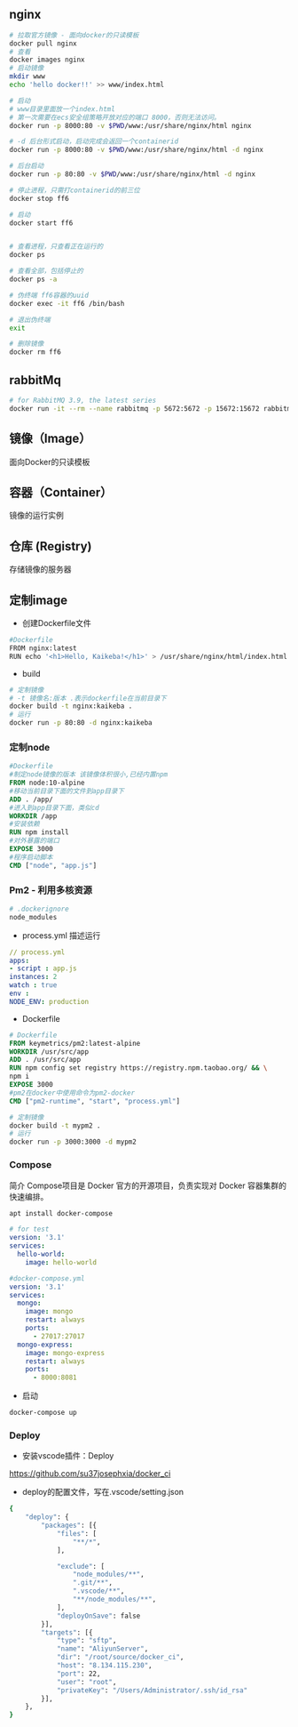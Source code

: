 ## nginx

```bash
# 拉取官方镜像 - 面向docker的只读模板
docker pull nginx
# 查看
docker images nginx
# 启动镜像
mkdir www
echo 'hello docker!!' >> www/index.html

# 启动
# www目录里面放一个index.html
# 第一次需要在ecs安全组策略开放对应的端口 8000，否则无法访问。
docker run -p 8000:80 -v $PWD/www:/usr/share/nginx/html nginx

# -d 后台形式启动，启动完成会返回一个containerid
docker run -p 8000:80 -v $PWD/www:/usr/share/nginx/html -d nginx

# 后台启动
docker run -p 80:80 -v $PWD/www:/usr/share/nginx/html -d nginx

# 停止进程，只需打containerid的前三位
docker stop ff6

# 启动
docker start ff6


# 查看进程，只查看正在运行的
docker ps

# 查看全部，包括停止的
docker ps -a 

# 伪终端 ff6容器的uuid
docker exec -it ff6 /bin/bash

# 退出伪终端
exit

# 删除镜像
docker rm ff6

```

## rabbitMq

```bash
# for RabbitMQ 3.9, the latest series
docker run -it --rm --name rabbitmq -p 5672:5672 -p 15672:15672 rabbitmq:3.9-management
```



## 镜像（Image）

面向Docker的只读模板

## 容器（Container）

镜像的运行实例

## 仓库 (Registry)

存储镜像的服务器



## 定制image

- 创建Dockerfile文件

```BASH
#Dockerfile
FROM nginx:latest
RUN echo '<h1>Hello, Kaikeba!</h1>' > /usr/share/nginx/html/index.html
```

- build

```BASH
# 定制镜像
# -t 镜像名:版本 .表示dockerfile在当前目录下
docker build -t nginx:kaikeba .
# 运行
docker run -p 80:80 -d nginx:kaikeba
```



### 定制node

```dockerfile
#Dockerfile
#制定node镜像的版本 该镜像体积很小,已经内置npm
FROM node:10-alpine
#移动当前目录下面的文件到app目录下
ADD . /app/
#进入到app目录下面，类似cd
WORKDIR /app
#安装依赖
RUN npm install
#对外暴露的端口
EXPOSE 3000
#程序启动脚本
CMD ["node", "app.js"]
```



### Pm2 - 利用多核资源



```bash
# .dockerignore
node_modules
```

- process.yml 描述运行

```yml
// process.yml
apps:
- script : app.js
instances: 2
watch : true
env :
NODE_ENV: production
```

- Dockerfile

```dockerfile
# Dockerfile
FROM keymetrics/pm2:latest-alpine
WORKDIR /usr/src/app
ADD . /usr/src/app
RUN npm config set registry https://registry.npm.taobao.org/ && \
npm i
EXPOSE 3000
#pm2在docker中使用命令为pm2-docker
CMD ["pm2-runtime", "start", "process.yml"]	
```



```bash
# 定制镜像
docker build -t mypm2 .
# 运行
docker run -p 3000:3000 -d mypm2
```



### Compose

简介
Compose项目是 Docker 官方的开源项目，负责实现对 Docker 容器集群的快速编排。

```bash
apt install docker-compose
```



```yml
# for test
version: '3.1'
services:
  hello-world:
    image: hello-world
```



```yml
#docker-compose.yml
version: '3.1'
services:
  mongo:
    image: mongo
    restart: always
    ports:
      - 27017:27017
  mongo-express:
    image: mongo-express
    restart: always
    ports:
      - 8000:8081

```



-  启动

```bash
docker-compose up
```



### Deploy



- 安装vscode插件：Deploy

https://github.com/su37josephxia/docker_ci

- deploy的配置文件，写在.vscode/setting.json

```bash
{
    "deploy": {
        "packages": [{
            "files": [
                "**/*",
            ],

            "exclude": [
                "node_modules/**",
                ".git/**",
                ".vscode/**",
                "**/node_modules/**",
            ],
            "deployOnSave": false
        }],
        "targets": [{
            "type": "sftp",
            "name": "AliyunServer",
            "dir": "/root/source/docker_ci",
            "host": "8.134.115.230",
            "port": 22,
            "user": "root",
            "privateKey": "/Users/Administrator/.ssh/id_rsa"
        }],
    },
}
```



